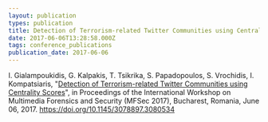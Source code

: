 ```yaml
---
layout: publication
types: publication
title: Detection of Terrorism-related Twitter Communities using Centrality Scores
date: 2017-06-06T13:28:58.000Z
tags: conference_publications
publication_date: 2017-06-06
---
```

I. Gialampoukidis, G. Kalpakis, T. Tsikrika, S. Papadopoulos, S. Vrochidis, I. Kompatsiaris, "[Detection of Terrorism-related Twitter Communities using Centrality Scores](https://www.researchgate.net/publication/317158997_Detection_of_Terrorism-related_Twitter_Communities_using_Centrality_Scores)", in Proceedings of the International Workshop on Multimedia Forensics and Security (MFSec 2017), Bucharest, Romania, June 06, 2017. <https://doi.org/10.1145/3078897.3080534>